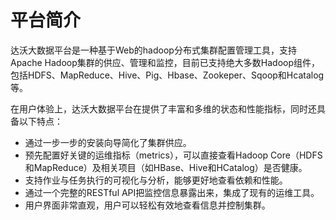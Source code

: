 # 平台简介

达沃大数据平台是一种基于Web的hadoop分布式集群配置管理工具，支持Apache Hadoop集群的供应、管理和监控，目前已支持绝大多数Hadoop组件，包括HDFS、MapReduce、Hive、Pig、Hbase、Zookeper、Sqoop和Hcatalog等。

在用户体验上，达沃大数据平台在提供了丰富和多维的状态和性能指标，同时还具备以下特点：

* 通过一步一步的安装向导简化了集群供应。
* 预先配置好关键的运维指标（metrics），可以直接查看Hadoop Core（HDFS和MapReduce）及相关项目（如HBase、Hive和HCatalog）是否健康。
* 支持作业与任务执行的可视化与分析，能够更好地查看依赖和性能。
* 通过一个完整的RESTful API把监控信息暴露出来，集成了现有的运维工具。
* 用户界面非常直观，用户可以轻松有效地查看信息并控制集群。



